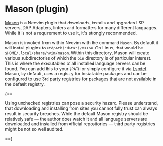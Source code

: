 # Mason (plugin)
[Mason](https://github.com/williamboman/mason.nvim) is a Neovim plugin that downloads, installs and 
upgrades LSP servers, DAP Adapters, linters and formatters for many different languages. While it is not 
a requirement to use it, it's strongly recommended.

Mason is invoked from within Neovim with the command `Mason`. By default it will install plugins to 
`stdpath("data")/mason`. On Linux, that would be `$HOME/.local/share/nvim/mason`. Within this directory, 
Mason will create various subdirectories of which the `bin` directory is of particular interest. This is 
where the executables of all installed language servers can be found. You can add this to your `$PATH` or 
simply configure it via [Lspdef](index.md#customizing-lspdeflua). Mason, by default, uses a registry for 
installable packages and can be configured to use 3rd party registries for packages that are not 
available in the default registry.

{==

Using unchecked registries can pose a security hazard. Please understand, that downloading and installing 
from sites you cannot fully trust can always result in security breaches. While the default Mason 
registry should be relatively safe — the author does watch it and all language servers are downloaded and 
installed from official repositories — third party registries might be not so well audited.

==}


